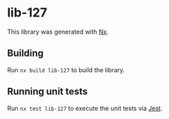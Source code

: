 # lib-127

This library was generated with [Nx](https://nx.dev).

## Building

Run `nx build lib-127` to build the library.

## Running unit tests

Run `nx test lib-127` to execute the unit tests via [Jest](https://jestjs.io).
